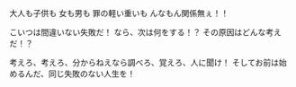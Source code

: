 大人も子供も
女も男も
罪の軽い重いも
んなもん関係無ぇ！！

こいつは間違いない失敗だ！
なら、次は何をする！？
その原因はどんな考えだ！？

考えろ、考えろ、分からねえなら調べろ、覚えろ、人に聞け！
そしてお前は始めるんだ、同じ失敗のない人生を！